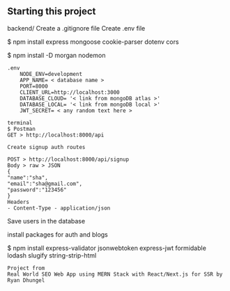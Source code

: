 ## Starting this project

backend/
Create a .gitignore file
Create .env file

$ npm install express mongoose cookie-parser dotenv cors

$ npm install -D morgan nodemon

```
.env
	NODE_ENV=development
    APP_NAME= < database name >
    PORT=8000
    CLIENT_URL=http://localhost:3000
    DATABASE_CLOUD= '< link from mongoDB atlas >'
    DATABASE_LOCAL= '< link from mongoDB local >'
    JWT_SECRET= < any random text here >

terminal
$ Postman
GET > http://localhost:8000/api

Create signup auth routes

POST > http://localhost:8000/api/signup
Body > raw > JSON
{
"name":"sha",
"email":"sha@gmail.com",
"password":"123456"
}
Headers
- Content-Type - application/json
```

Save users in the database

install packages for auth and blogs

$ npm install express-validator jsonwebtoken express-jwt formidable lodash slugify string-strip-html

```
Project from
Real World SEO Web App using MERN Stack with React/Next.js for SSR by Ryan Dhungel
```
